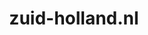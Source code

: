 ---
layout: post
title:  "zuid-holland.nl"
internal_url:  "/data/zuid-holland.nl.html"
categories: dutchgov
---